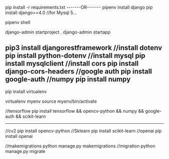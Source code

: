 pip install -r requirements.txt
-------OR-------
pipenv install django 
pip install django==4.0 //for Mysql 5...

pipenv shell 

django-admin startproject .
django-admin startapp 

pip3 install djangorestframework
//install dotenv
pip install python-dotenv
//install mysql
pip install mysqlclient
//install cors 
pip install django-cors-headers
//google auth
pip install google-auth
//numpy
pip install numpy
-------------------------------
pip install virtualenv

virtualenv myenv
source myenv/bin/activate

//tensorflow
pip install tensorflow && opencv-python && numpy && google-auth && scikit-learn

-----------------------
//cv2
pip install opencv-python
//Sklearn
pip install scikit-learn
//openai
pip install openai




//makemigrations
python manage.py makemigrations
//migration
python manage.py migrate


